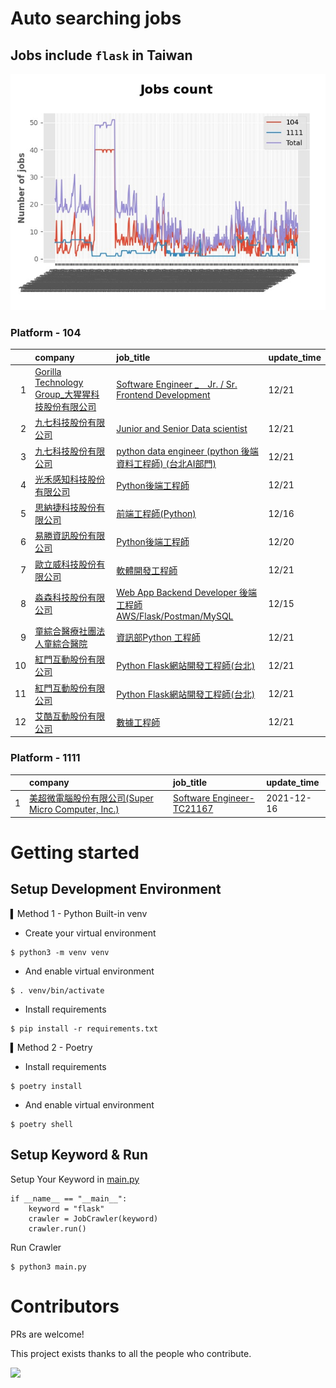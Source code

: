 # Auto searching jobs

## Jobs include `flask` in Taiwan 

 ![image](./doc/plot_img.jpg)


### Platform - 104


|    | company                                                                                                | job_title                                                                                                                | update_time   |
|---:|:-------------------------------------------------------------------------------------------------------|:-------------------------------------------------------------------------------------------------------------------------|:--------------|
|  1 | [Gorilla Technology Group_大猩猩科技股份有限公司](https://www.104.com.tw/company/wilokdc?jobsource=jolist_b_date) | [Software Engineer _　Jr. / Sr. Frontend Development](https://www.104.com.tw/job/6o30x?jobsource=jolist_b_date)           | 12/21         |
|  2 | [九七科技股份有限公司](https://www.104.com.tw/company/1a2x6bl9vu?jobsource=jolist_b_date)                        | [Junior and Senior Data scientist](https://www.104.com.tw/job/7fde6?jobsource=jolist_b_date)                             | 12/21         |
|  3 | [九七科技股份有限公司](https://www.104.com.tw/company/1a2x6bl9vu?jobsource=jolist_b_date)                        | [python data engineer (python 後端資料工程師) (台北AI部門)](https://www.104.com.tw/job/7fwwj?jobsource=jolist_b_date)               | 12/21         |
|  4 | [光禾感知科技股份有限公司](https://www.104.com.tw/company/1a2x6bks9s?jobsource=jolist_b_date)                      | [Python後端工程師](https://www.104.com.tw/job/71j4l?jobsource=jolist_b_date)                                                  | 12/21         |
|  5 | [思納捷科技股份有限公司](https://www.104.com.tw/company/1a2x6bk977?jobsource=jolist_b_relevance)                  | [前端工程師(Python)](https://www.104.com.tw/job/7g8nn?jobsource=jolist_b_relevance)                                           | 12/16         |
|  6 | [易勝資訊股份有限公司](https://www.104.com.tw/company/1a2x6bj8og?jobsource=jolist_b_relevance)                   | [Python後端工程師](https://www.104.com.tw/job/76vbt?jobsource=jolist_b_relevance)                                             | 12/20         |
|  7 | [歐立威科技股份有限公司](https://www.104.com.tw/company/b8gl75c?jobsource=jolist_b_date)                          | [軟體開發工程師](https://www.104.com.tw/job/6q2ao?jobsource=jolist_b_date)                                                      | 12/21         |
|  8 | [淼森科技股份有限公司](https://www.104.com.tw/company/1a2x6blm7t?jobsource=jolist_b_relevance)                   | [Web App Backend Developer 後端工程師 AWS/Flask/Postman/MySQL](https://www.104.com.tw/job/7a7i3?jobsource=jolist_b_relevance) | 12/15         |
|  9 | [童綜合醫療社團法人童綜合醫院](https://www.104.com.tw/company/kw8xsls?jobsource=jolist_b_date)                       | [資訊部Python 工程師](https://www.104.com.tw/job/6upji?jobsource=jolist_b_date)                                                | 12/21         |
| 10 | [紅門互動股份有限公司](https://www.104.com.tw/company/oh4m67k?jobsource=jolist_b_date)                           | [Python Flask網站開發工程師(台北)](https://www.104.com.tw/job/6xtfl?jobsource=jolist_b_date)                                      | 12/21         |
| 11 | [紅門互動股份有限公司](https://www.104.com.tw/company/oh4m67k?jobsource=jolist_b_relevance)                      | [Python Flask網站開發工程師(台北)](https://www.104.com.tw/job/6xtfl?jobsource=jolist_b_relevance)                                 | 12/21         |
| 12 | [艾酷互動股份有限公司](https://www.104.com.tw/company/1a2x6bkq17?jobsource=jolist_b_date)                        | [數據⼯程師](https://www.104.com.tw/job/7275w?jobsource=jolist_b_date)                                                        | 12/21         |

### Platform - 1111


|    | company                                                                          | job_title                                                          | update_time   |
|---:|:---------------------------------------------------------------------------------|:-------------------------------------------------------------------|:--------------|
|  1 | [美超微電腦股份有限公司(Super Micro Computer, Inc.)](https://www.1111.com.tw/corp/9530088/) | [Software Engineer-TC21167](https://www.1111.com.tw/job/98544764/) | 2021-12-16    |



# Getting started
## Setup Development Environment
▍Method 1 - Python Built-in venv

- Create your virtual environment
```
$ python3 -m venv venv
```
- And enable virtual environment
```
$ . venv/bin/activate
```
- Install requirements
```
$ pip install -r requirements.txt 
```

▍Method 2 - Poetry
- Install requirements
```
$ poetry install
```
- And enable virtual environment
```
$ poetry shell
```

## Setup Keyword & Run

Setup Your Keyword in [main.py](./main.py#L88)
```
if __name__ == "__main__":
    keyword = "flask"
    crawler = JobCrawler(keyword)
    crawler.run()
```

Run Crawler
```
$ python3 main.py
```

# Contributors
PRs are welcome!

This project exists thanks to all the people who contribute.

<a href="https://github.com/hsuanchi/auto-search-flask-job/graphs/contributors">
  <img src="https://contrib.rocks/image?repo=hsuanchi/auto-search-flask-job"/>
</a>
